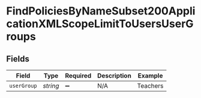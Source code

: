 # FindPoliciesByNameSubset200ApplicationXMLScopeLimitToUsersUserGroups


## Fields

| Field              | Type               | Required           | Description        | Example            |
| ------------------ | ------------------ | ------------------ | ------------------ | ------------------ |
| `userGroup`        | *string*           | :heavy_minus_sign: | N/A                | Teachers           |